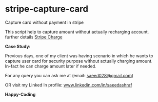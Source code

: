 # stripe-capture-card
Capture card without payment in stripe

This script help to capture amount without actually  recharging account. further details [Stripe Charge](https://stripe.com/docs/charges)

**Case Study:**

Previous days, one of my client was having scenario in which he wants to capture user card for security purpose without actually charging amount.
In-fact he can charge amount later if needed. 

For any query you can ask me at (email: saeed028@gmail.com)

OR visit my Linked In profile: www.linkedin.com/in/saeedashraf

**Happy-Coding**